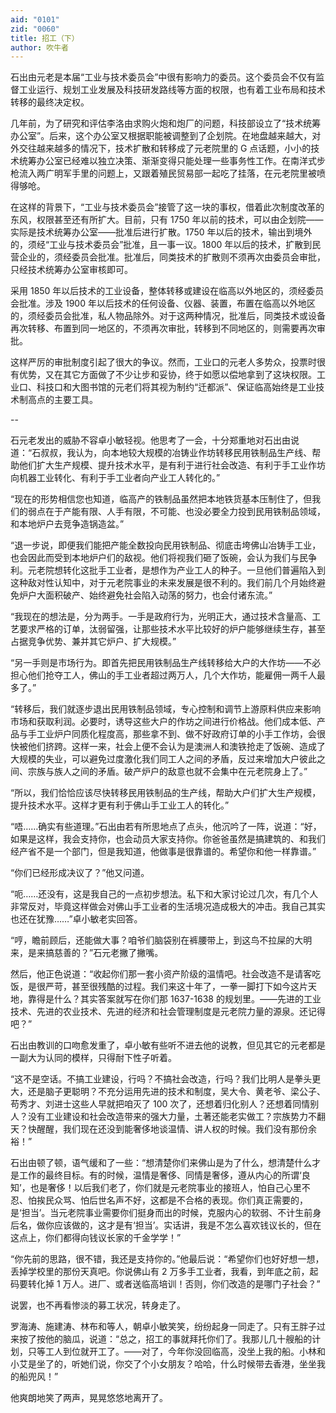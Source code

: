 ```yaml
---
aid: "0101"
zid: "0060"
title: 招工（下）
author: 吹牛者
---
```


石出由元老是本届“工业与技术委员会”中很有影响力的委员。这个委员会不仅有监督工业运行、规划工业发展及科技研发路线等方面的权限，也有着工业布局和技术转移的最终决定权。



几年前，为了研究和评估李洛由求购火炮和炮厂的问题，科技部设立了“技术统筹办公室”。后来，这个办公室又根据职能被调整到了企划院。在地盘越来越大，对外交往越来越多的情况下，技术扩散和转移成了元老院里的 G 点话题，小小的技术统筹办公室已经难以独立决策、渐渐变得只能处理一些事务性工作。在南洋式步枪流入两广明军手里的问题上，又跟着殖民贸易部一起吃了挂落，在元老院里被喷得够呛。



在这样的背景下，“工业与技术委员会”接管了这一块的事权，借着此次制度改革的东风，权限甚至还有所扩大。目前，只有 1750 年以前的技术，可以由企划院——实际是技术统筹办公室——批准后进行扩散。1750 年以后的技术，输出到境外的，须经“工业与技术委员会”批准，且一事一议。1800 年以后的技术，扩散到民营企业的，须经委员会批准。批准后，同类技术的扩散则不须再次由委员会审批，只经技术统筹办公室审核即可。



采用 1850 年以后技术的工业设备，整体转移或建设在临高以外地区的，须经委员会批准。涉及 1900 年以后技术的任何设备、仪器、装置，布置在临高以外地区的，须经委员会批准，私人物品除外。对于这两种情况，批准后，同类技术或设备再次转移、布置到同一地区的，不须再次审批，转移到不同地区的，则需要再次审批。



这样严厉的审批制度引起了很大的争议。然而，工业口的元老人多势众，投票时很有优势，又在其它方面做了不少让步和妥协，终于如愿以偿地拿到了这块权限。工业口、科技口和大图书馆的元老们将其视为制约“迁都派”、保证临高始终是工业技术制高点的主要工具。



--



石元老发出的威胁不容卓小敏轻视。他思考了一会，十分郑重地对石出由说道：“石叔叔，我认为，向本地较大规模的冶铸业作坊转移民用铁制品生产线、帮助他们扩大生产规模、提升技术水平，是有利于进行社会改造、有利于手工业作坊向机器工业转化、有利于手工业者向产业工人转化的。”



“现在的形势相信您也知道，临高产的铁制品虽然把本地铁货基本压制住了，但我们的弱点在于产能有限、人手有限，不可能、也没必要全力投到民用铁制品领域，和本地炉户去竞争造锅造盆。”



“退一步说，即便我们能把产能全数投向民用铁制品、彻底击垮佛山冶铸手工业，也会因此而受到本地炉户们的敌视。他们将视我们砸了饭碗，会认为我们与民争利。元老院想转化这批手工业者，是想作为产业工人的种子。一旦他们普遍陷入到这种敌对性认知中，对于元老院事业的未来发展是很不利的。我们前几个月始终避免炉户大面积破产、始终避免社会陷入动荡的努力，也会付诸东流。”



“我现在的想法是，分为两手。一手是政府行为，光明正大，通过技术含量高、工艺要求严格的订单，汰弱留强，让那些技术水平比较好的炉户能够继续生存，甚至占据竞争优势、兼并其它炉户、扩大规模。”



“另一手则是市场行为。即首先把民用铁制品生产线转移给大户的大作坊——不必担心他们抢夺工人，佛山的手工业者超过两万人，几个大作坊，能雇佣一两千人最多了。”



“转移后，我们就逐步退出民用铁制品领域，专心控制和调节上游原料供应来影响市场和获取利润。必要时，诱导这些大户的作坊之间进行价格战。他们成本低、产品与手工业炉户同质化程度高，那些拿不到、做不好政府订单的小手工作坊，会很快被他们挤跨。这样一来，社会上便不会认为是澳洲人和澳铁抢走了饭碗、造成了大规模的失业，可以避免过度激化我们同工人之间的矛盾，反过来增加大户彼此之间、宗族与族人之间的矛盾。破产炉户的敌意也就不会集中在元老院身上了。”



“所以，我们恰恰应该尽快转移民用铁制品的生产线，帮助大户们扩大生产规模，提升技术水平。这样才更有利于佛山手工业工人的转化。”



“唔……确实有些道理。”石出由若有所思地点了点头，他沉吟了一阵，说道：“好，如果是这样，我会支持你，也会动员大家支持你。你爸爸虽然是搞建筑的、和我们经产省不是一个部门，但是我知道，他做事是很靠谱的。希望你和他一样靠谱。”



“你们已经形成决议了？”他又问道。



“呃……还没有，这是我自己的一点初步想法。私下和大家讨论过几次，有几个人非常反对，毕竟这样做会对佛山手工业者的生活境况造成极大的冲击。我自己其实也还在犹豫……”卓小敏老实回答。



“哼，瞻前顾后，还能做大事？咱爷们脑袋别在裤腰带上，到这鸟不拉屎的大明来，是来搞慈善的？”石元老撇了撇嘴。



然后，他正色说道：“收起你们那一套小资产阶级的温情吧。社会改造不是请客吃饭，是很严苛，甚至很残酷的过程。我们来这十年了，一拳一脚打下如今这片天地，靠得是什么？其实答案就写在你们那 1637-1638 的规划里。——先进的工业技术、先进的农业技术、先进的经济和社会管理制度是元老院力量的源泉。还记得吧？”



石出由教训的口吻愈发重了，卓小敏有些听不进去他的说教，但见其它的元老都是一副大为认同的模样，只得耐下性子听着。



“这不是空话。不搞工业建设，行吗？不搞社会改造，行吗？我们比明人是拳头更大，还是脑子更聪明？不充分运用先进的技术和制度，吴大令、黄老爷、梁公子、苟秀才、刘进士这些人早就把咱灭了 100 次了，还想着归化别人？还想着同情别人？没有工业建设和社会改造带来的强大力量，土著还能老实做工？宗族势力不翻天？快醒醒，我们现在还没到能奢侈地谈温情、讲人权的时候。我们没有那份余裕！”



石出由顿了顿，语气缓和了一些：“想清楚你们来佛山是为了什么，想清楚什么才是工作的最终目标。有的时候，温情是奢侈、同情是奢侈，遵从内心的所谓‘良知’，也是奢侈！以后我们老了，你们就是元老院事业的接班人，怕自己心里不忍、怕挨民众骂、怕后世名声不好，这都是不合格的表现。你们真正需要的，是‘担当’。当元老院事业需要你们挺身而出的时候，克服内心的软弱、不计生前身后名，做你应该做的，这才是有‘担当’。实话讲，我是不怎么喜欢钱议长的，但在这点上，你们都得向钱议长家的千金学学！”



“你先前的思路，很不错，我还是支持你的。”他最后说：“希望你们也好好想一想，丢掉学校里的那份天真吧。你说佛山有 2 万多手工业者，我看，到年底之前，起码要转化掉 1 万人。进厂、或者送临高培训！否则，你们改造的是哪门子社会？”



说罢，也不再看惨淡的募工状况，转身走了。



罗海涛、施建涛、林布和等人，朝卓小敏笑笑，纷纷起身一同走了。只有王胖子过来按了按他的脑瓜，说道：“总之，招工的事就拜托你们了。我那儿几十艘船的计划，只等工人到位就开工了。——对了，今年你没回临高，没坐上我的船。小林和小艾是坐了的，听她们说，你交了个小女朋友？哈哈，什么时候带去香港，坐坐我的船兜风！”



他爽朗地笑了两声，晃晃悠悠地离开了。
